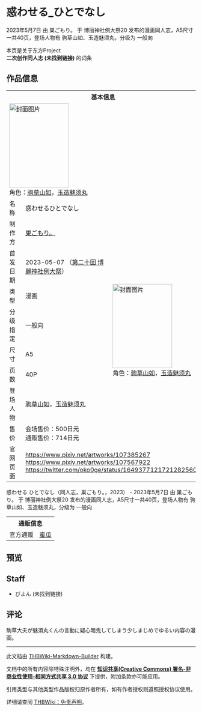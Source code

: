# 惑わせる_ひとでなし

<!-- source html: G:\repos\THBWiki-Markdown-Builder\THBWikiMarkdown\Temp\main\9\93\ns0%3A%E6%83%91%E3%82%8F%E3%81%9B%E3%82%8B_%E3%81%B2%E3%81%A8%E3%81%A7%E3%81%AA%E3%81%97.html -->

2023年5月7日 由 巣ごもり。 于 博丽神社例大祭20 发布的漫画同人志，A5尺寸一共40页，登场人物有 驹草山如、玉造魅须丸，分级为 一般向

本页是关于东方Project  
 **二次创作同人志 (未找到链接)** 的词条
## 作品信息

<table><tbody><tr><th colspan="3">基本信息</th></tr><tr><td class="cover-artwork-mobile" colspan="2"><a href="./文件-惑わせる_ひとでなし封面.jpg.md" class="image" title="封面图片"><img alt="封面图片" src="https://upload.thwiki.cc/thumb/b/be/%E6%83%91%E3%82%8F%E3%81%9B%E3%82%8B_%E3%81%B2%E3%81%A8%E3%81%A7%E3%81%AA%E3%81%97%E5%B0%81%E9%9D%A2.jpg/158px-%E6%83%91%E3%82%8F%E3%81%9B%E3%82%8B_%E3%81%B2%E3%81%A8%E3%81%A7%E3%81%AA%E3%81%97%E5%B0%81%E9%9D%A2.jpg" decoding="async" loading="lazy" width="158" height="224" srcset="https://upload.thwiki.cc/thumb/b/be/%E6%83%91%E3%82%8F%E3%81%9B%E3%82%8B_%E3%81%B2%E3%81%A8%E3%81%A7%E3%81%AA%E3%81%97%E5%B0%81%E9%9D%A2.jpg/237px-%E6%83%91%E3%82%8F%E3%81%9B%E3%82%8B_%E3%81%B2%E3%81%A8%E3%81%A7%E3%81%AA%E3%81%97%E5%B0%81%E9%9D%A2.jpg 1.5x, https://upload.thwiki.cc/thumb/b/be/%E6%83%91%E3%82%8F%E3%81%9B%E3%82%8B_%E3%81%B2%E3%81%A8%E3%81%A7%E3%81%AA%E3%81%97%E5%B0%81%E9%9D%A2.jpg/316px-%E6%83%91%E3%82%8F%E3%81%9B%E3%82%8B_%E3%81%B2%E3%81%A8%E3%81%A7%E3%81%AA%E3%81%97%E5%B0%81%E9%9D%A2.jpg 2x" data-file-width="801" data-file-height="1135"></a><div class="cover-char">角色：<a href="./驹草山如.md" title="驹草山如">驹草山如</a>，<a href="./玉造魅须丸.md" title="玉造魅须丸">玉造魅须丸</a></div></td>
</tr><tr><td class="label">名称</td><td colspan="2"> 惑わせるひとでなし </td></tr><tr><td class="label">制作方</td><td><a href="./巣ごもり。.md" title="巣ごもり。">巣ごもり。</a></td><td class="cover-artwork" rowspan="8" style="min-width:224px;"><a href="./文件-惑わせる_ひとでなし封面.jpg.md" class="image" title="封面图片"><img alt="封面图片" src="https://upload.thwiki.cc/thumb/b/be/%E6%83%91%E3%82%8F%E3%81%9B%E3%82%8B_%E3%81%B2%E3%81%A8%E3%81%A7%E3%81%AA%E3%81%97%E5%B0%81%E9%9D%A2.jpg/158px-%E6%83%91%E3%82%8F%E3%81%9B%E3%82%8B_%E3%81%B2%E3%81%A8%E3%81%A7%E3%81%AA%E3%81%97%E5%B0%81%E9%9D%A2.jpg" decoding="async" loading="lazy" width="158" height="224" srcset="https://upload.thwiki.cc/thumb/b/be/%E6%83%91%E3%82%8F%E3%81%9B%E3%82%8B_%E3%81%B2%E3%81%A8%E3%81%A7%E3%81%AA%E3%81%97%E5%B0%81%E9%9D%A2.jpg/237px-%E6%83%91%E3%82%8F%E3%81%9B%E3%82%8B_%E3%81%B2%E3%81%A8%E3%81%A7%E3%81%AA%E3%81%97%E5%B0%81%E9%9D%A2.jpg 1.5x, https://upload.thwiki.cc/thumb/b/be/%E6%83%91%E3%82%8F%E3%81%9B%E3%82%8B_%E3%81%B2%E3%81%A8%E3%81%A7%E3%81%AA%E3%81%97%E5%B0%81%E9%9D%A2.jpg/316px-%E6%83%91%E3%82%8F%E3%81%9B%E3%82%8B_%E3%81%B2%E3%81%A8%E3%81%A7%E3%81%AA%E3%81%97%E5%B0%81%E9%9D%A2.jpg 2x" data-file-width="801" data-file-height="1135"></a><div class="cover-char">角色：<a href="./驹草山如.md" title="驹草山如">驹草山如</a>，<a href="./玉造魅须丸.md" title="玉造魅须丸">玉造魅须丸</a></div></td>
</tr><tr><td class="label">首发日期</td><td>2023-05-07&#160;（<a href="/展会作品列表?e=%E5%8D%9A%E4%B8%BD%E7%A5%9E%E7%A4%BE%E4%BE%8B%E5%A4%A7%E7%A5%AD%2320">第二十回 博麗神社例大祭</a>）</td></tr><tr><td class="label">类型</td><td>漫画</td></tr><tr><td class="label">分级指定</td><td>一般向</td></tr><tr><td class="label">尺寸</td><td>A5</td></tr><tr><td class="label">页数</td><td>40P</td></tr><tr><td class="label">登场人物</td><td><a href="./驹草山如.md" title="驹草山如">驹草山如</a>，<a href="./玉造魅须丸.md" title="玉造魅须丸">玉造魅须丸</a></td></tr><tr><td class="label">售价</td><td>会场售价：500日元<br>通贩售价：714日元</td></tr>
<tr><td class="label">官网页面</td><td colspan="2"><a rel="nofollow" class="external free" href="https://www.pixiv.net/artworks/107385267">https://www.pixiv.net/artworks/107385267</a><br><a rel="nofollow" class="external free" href="https://www.pixiv.net/artworks/107567922">https://www.pixiv.net/artworks/107567922</a><br><a rel="nofollow" class="external free" href="https://twitter.com/oko0ge/status/1649377121721282560">https://twitter.com/oko0ge/status/1649377121721282560</a></td></tr></tbody></table>

惑わせる ひとでなし（同人志，巣ごもり。，2023） - 2023年5月7日 由 巣ごもり。 于 博丽神社例大祭20 发布的漫画同人志，A5尺寸一共40页，登场人物有 驹草山如、玉造魅须丸，分级为 一般向

<table><tbody><tr><th colspan="3">通贩信息</th></tr><tr><td class="label">官方通贩</td><td colspan="2"><a rel="nofollow" class="external text" href="https://www.melonbooks.co.jp/detail/detail.php?product_id=1908840">蜜瓜</a></td></tr></tbody></table>


## 预览
## Staff
- びよん (未找到链接)

## 评论
  
駒草大夫が魅須丸くんの言動に疑心暗鬼してしまう少しまじめでゆるい内容の漫画。
  
  
  

  





---

此文档由 [THBWiki-Markdown-Builder](https://github.com/Delsin-Yu/THBWiki-Markdown-Builder) 构建。

文档中的所有内容除特殊注明外，均在 [**知识共享(Creative Commons) 署名-非商业性使用-相同方式共享 3.0 协议**](https://creativecommons.org/licenses/by-sa/3.0/deed.zh-hans) 下提供，附加条款亦可能应用。

引用类型与其他类型作品版权归原作者所有，如有作者授权则遵照授权协议使用。

详细请查阅 [THBWiki：免责声明](https://thbwiki.cc/THBWiki:%E5%85%8D%E8%B4%A3%E5%A3%B0%E6%98%8E)。

